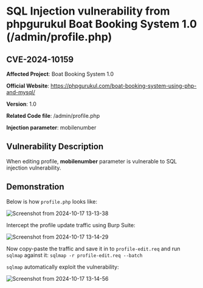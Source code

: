 # SQL Injection vulnerability from phpgurukul Boat Booking System 1.0 (/admin/profile.php)
## CVE-2024-10159


**Affected Project**: Boat Booking System 1.0

**Official Website**: https://phpgurukul.com/boat-booking-system-using-php-and-mysql/

**Version**: 1.0

**Related Code file**: /admin/profile.php

**Injection parameter**: mobilenumber

## Vulnerability Description

When editing profile, **mobilenumber** parameter is vulnerable to SQL injection vulnerability.

## Demonstration

Below is how `profile.php` looks like:

![Screenshot from 2024-10-17 13-13-38](https://github.com/user-attachments/assets/544d8c48-f07a-431b-ae51-29889fb42100)

Intercept the profile update traffic using Burp Suite:

![Screenshot from 2024-10-17 13-14-29](https://github.com/user-attachments/assets/257c5707-ef84-47a7-8689-6afaee0bfa6a)

Now copy-paste the traffic and save it in to `profile-edit.req` and run `sqlmap` against it: `sqlmap -r profile-edit.req --batch`

`sqlmap` automatically exploit the vulnerability:

![Screenshot from 2024-10-17 13-14-56](https://github.com/user-attachments/assets/e170d241-1ab6-4247-ae48-2b5b57eb0000)
